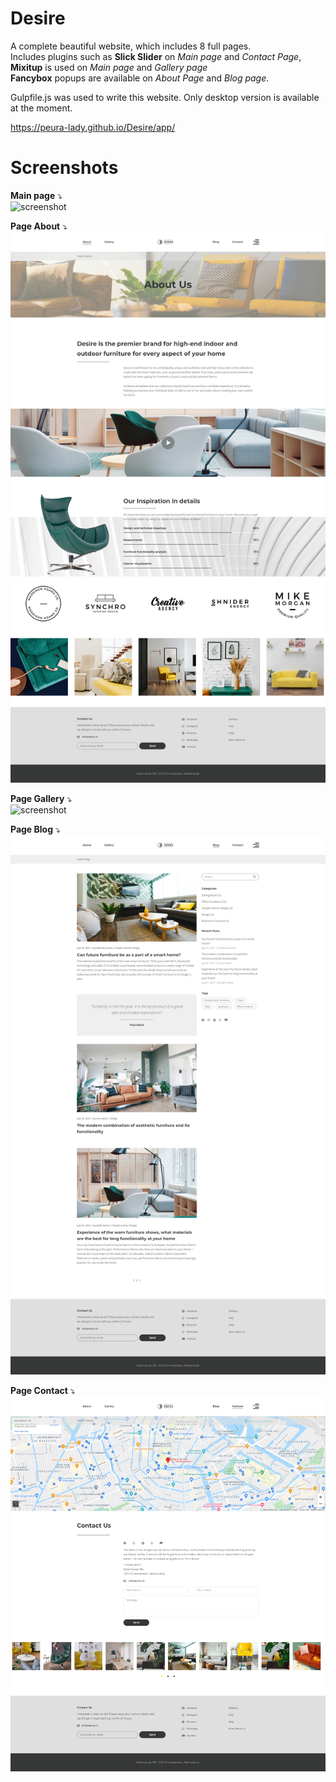 # Desire

A complete beautiful website, which includes 8 full pages.  <br>
Includes plugins such as <b>Slick Slider</b> on <i>Main page</i> and <i>Contact Page</i>,  <br>
<b>Mixitup</b> is used on <i>Main page</i> and <i>Gallery page</i> <br>
<b>Fancybox</b> popups are available on <i>About Page</i> and <i>Blog page</i>.  <br>

Gulpfile.js was used to write this website. Only desktop version is available at the moment. <br>

https://peura-lady.github.io/Desire/app/

# Screenshots

<b>Main page</b> ⤵️<br>
![screenshot](https://github.com/peura-lady/Desire/blob/main/app/images/screenshots/Desire-main.png)

<b>Page About</b> ⤵️<br>
![screenshot](https://github.com/peura-lady/Desire/blob/main/app/images/screenshots/Desire-about.png)

<b>Page Gallery</b> ⤵️<br>
![screenshot](https://github.com/peura-lady/Desire/blob/main/app/images/screenshots/Desire-gallery.png)

<b>Page Blog</b> ⤵️<br>
![screenshot](https://github.com/peura-lady/Desire/blob/main/app/images/screenshots/Desire-blog.png)

<b>Page Contact</b> ⤵️<br>
![screenshot](https://github.com/peura-lady/Desire/blob/main/app/images/screenshots/Desire-contact.png)
